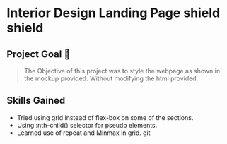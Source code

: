 # Interior Design Landing Page shield shield

## Project Goal 🎯
> The Objective of this project was to style the webpage as shown in the mockup provided. Without modifying the html provided.

## Skills Gained
- Tried using grid instead of flex-box on some of the sections.
- Using :nth-child() selector for pseudo elements.
- Learned use of repeat and Minmax in grid.
git